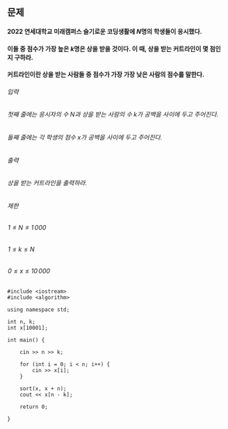 ## 문제
#### 2022 연세대학교 미래캠퍼스 슬기로운 코딩생활에 $N$명의 학생들이 응시했다.

#### 이들 중 점수가 가장 높은 $k$명은 상을 받을 것이다. 이 때, 상을 받는 커트라인이 몇 점인지 구하라.

#### 커트라인이란 상을 받는 사람들 중 점수가 가장 가장 낮은 사람의 점수를 말한다.

###### 입력
###### 첫째 줄에는 응시자의 수 $N$과 상을 받는 사람의 수 $k$가 공백을 사이에 두고 주어진다.

###### 둘째 줄에는 각 학생의 점수 $x$가 공백을 사이에 두고 주어진다.

###### 출력
###### 상을 받는 커트라인을 출력하라.

###### 제한
######  $1 ≤ N ≤ 1\,000$ 
######  $1 ≤ k ≤ N$ 
######  $0 ≤ x ≤ 10\,000$ 

```c+
#include <iostream>
#include <algorithm>

using namespace std;

int n, k;
int x[10001];

int main() {

	cin >> n >> k;

	for (int i = 0; i < n; i++) {
		cin >> x[i];
	}

	sort(x, x + n);
	cout << x[n - k];

	return 0;

}
```
